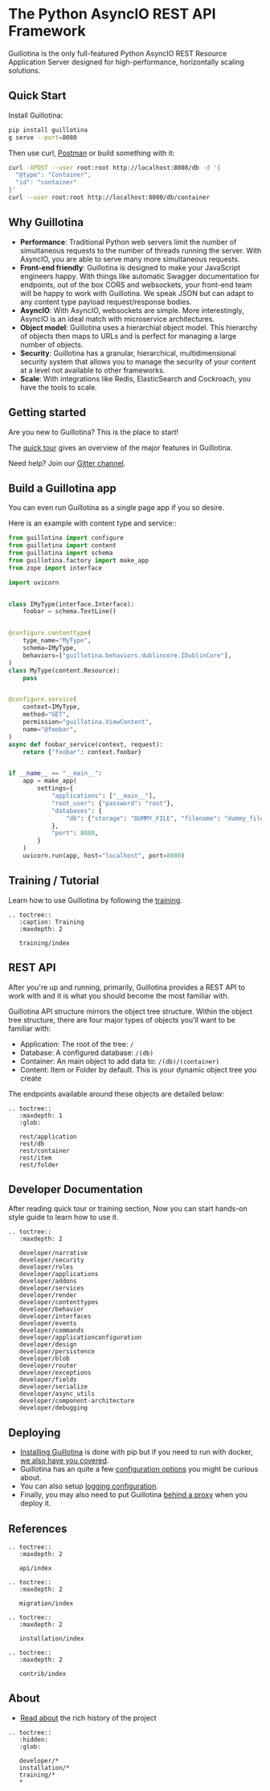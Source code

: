 # The Python AsyncIO REST API Framework

Guillotina is the only full-featured Python AsyncIO REST Resource Application
Server designed for high-performance, horizontally scaling solutions.

## Quick Start

Install Guillotina:

```sh
pip install guillotina
g serve --port=8080
```

Then use curl, [Postman](https://www.postman.com/ "Link to Postman") or build something with it:

```sh
curl -XPOST --user root:root http://localhost:8080/db -d '{
  "@type": "Container",
  "id": "container"
}'
curl --user root:root http://localhost:8080/db/container
```

## Why Guillotina

 - **Performance**: Traditional Python web servers limit the number of simultaneous
   requests to the number of threads running the server. With AsyncIO, you are
   able to serve many more simultaneous requests.
 - **Front-end friendly**: Guillotina is designed to make your
   JavaScript engineers happy. With things like automatic Swagger documentation
   for endpoints, out of the box CORS and websockets, your front-end team will be happy
   to work with Guillotina. We speak JSON but can adapt to any content type
   payload request/response bodies.
 - **AsyncIO**: With AsyncIO, websockets are simple. More interestingly, AsyncIO
   is an ideal match with microservice architectures.
 - **Object model**: Guillotina uses a hierarchial object model. This hierarchy
   of objects then maps to URLs and is perfect for managing
   a large number of objects.
 - **Security**: Guillotina has a granular, hierarchical, multidimensional
   security system that allows you to manage the security of your content
   at a level not available to other frameworks.
 - **Scale**: With integrations like Redis, ElasticSearch and Cockroach, you
   have the tools to scale.

## Getting started

Are you new to Guillotina? This is the place to start!

The [quick tour](./quick-tour.html) gives an overview of the major features in Guillotina.

Need help? Join our [Gitter channel](https://gitter.im/plone/guillotina).

## Build a Guillotina app

You can even run Guillotina as a single page app if you so desire.

Here is an example with content type and service::

```python
from guillotina import configure
from guillotina import content
from guillotina import schema
from guillotina.factory import make_app
from zope import interface

import uvicorn


class IMyType(interface.Interface):
    foobar = schema.TextLine()


@configure.contenttype(
    type_name="MyType",
    schema=IMyType,
    behaviors=["guillotina.behaviors.dublincore.IDublinCore"],
)
class MyType(content.Resource):
    pass


@configure.service(
    context=IMyType,
    method="GET",
    permission="guillotina.ViewContent",
    name="@foobar",
)
async def foobar_service(context, request):
    return {"foobar": context.foobar}


if __name__ == "__main__":
    app = make_app(
        settings={
            "applications": ["__main__"],
            "root_user": {"password": "root"},
            "databases": {
                "db": {"storage": "DUMMY_FILE", "filename": "dummy_file.db",}
            },
            "port": 8080,
        }
    )
    uvicorn.run(app, host="localhost", port=8080)
```


## Training / Tutorial

Learn how to use Guillotina by following the [training](./training/index.html "Link to Guillotina trining docs").

```eval_rst
.. toctree::
   :caption: Training
   :maxdepth: 2

   training/index
```

## REST API

After you're up and running, primarily, Guillotina provides a REST API to work with
and it is what you should become the most familiar with.

Guillotina API structure mirrors the object tree structure. Within the object
tree structure, there are four major types of objects you'll want to be familiar
with:

- Application: The root of the tree: `/`
- Database: A configured database: `/(db)`
- Container: An main object to add data to: `/(db)/(container)`
- Content: Item or Folder by default. This is your dynamic object tree you create

The endpoints available around these objects are detailed below:

```eval_rst
.. toctree::
   :maxdepth: 1
   :glob:

   rest/application
   rest/db
   rest/container
   rest/item
   rest/folder
```

## Developer Documentation

After reading quick tour or training section,
Now you can start hands-on style guide to learn how to use it.

```eval_rst
.. toctree::
   :maxdepth: 2

   developer/narrative
   developer/security
   developer/roles
   developer/applications
   developer/addons
   developer/services
   developer/render
   developer/contenttypes
   developer/behavior
   developer/interfaces
   developer/events
   developer/commands
   developer/applicationconfiguration
   developer/design
   developer/persistence
   developer/blob
   developer/router
   developer/exceptions
   developer/fields
   developer/serialize
   developer/async_utils
   developer/component-architecture
   developer/debugging
```


## Deploying

- [Installing Guillotina](./installation/installation.html)
  is done with pip but if you need to run with docker,
  [we also have you covered](https://hub.docker.com/r/guillotina/guillotina/).
- Guillotina has an quite a few
  [configuration options](./installation/configuration.html)
  you might be curious about.
- You can also setup
  [logging configuration](./installation/logging.html).
- Finally, you may also need to put Guillotina
  [behind a proxy](./installation/production.html)
  when you deploy it.


## References

```eval_rst
.. toctree::
   :maxdepth: 2

   api/index
```

```eval_rst
.. toctree::
   :maxdepth: 2

   migration/index
```

```eval_rst
.. toctree::
   :maxdepth: 2

   installation/index
```

```eval_rst
.. toctree::
   :maxdepth: 2

   contrib/index
```

## About

- [Read about](./about.html) the rich history of the project

```eval_rst
.. toctree::
   :hidden:
   :glob:

   developer/*
   installation/*
   training/*
   *
```
